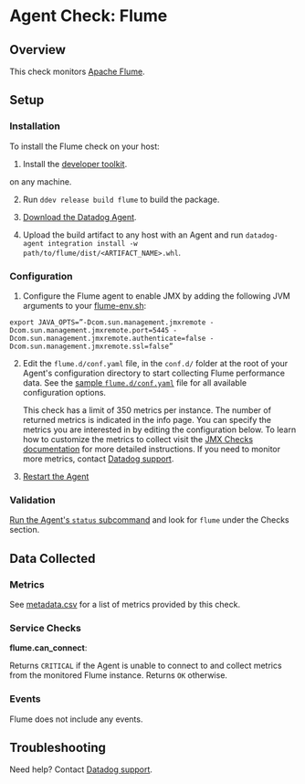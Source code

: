 # Agent Check: Flume

## Overview

This check monitors [Apache Flume][1].

## Setup

### Installation

To install the Flume check on your host:


1. Install the [developer toolkit][2].

 on any machine.

2. Run `ddev release build flume` to build the package.

3. [Download the Datadog Agent][3].

4. Upload the build artifact to any host with an Agent and
 run `datadog-agent integration install -w
 path/to/flume/dist/<ARTIFACT_NAME>.whl`.

### Configuration

1. Configure the Flume agent to enable JMX by adding the following JVM arguments to your [flume-env.sh][4]: 

```
export JAVA_OPTS=”-Dcom.sun.management.jmxremote -Dcom.sun.management.jmxremote.port=5445 -Dcom.sun.management.jmxremote.authenticate=false -Dcom.sun.management.jmxremote.ssl=false”

```

2. Edit the `flume.d/conf.yaml` file, in the `conf.d/` folder at the root of your
   Agent's configuration directory to start collecting Flume performance data.
   See the [sample `flume.d/conf.yaml`][5] file for all available configuration options.

   This check has a limit of 350 metrics per instance. The number of returned metrics is indicated in the info page.
   You can specify the metrics you are interested in by editing the configuration below.
   To learn how to customize the metrics to collect visit the [JMX Checks documentation][6] for more detailed instructions.
   If you need to monitor more metrics, contact [Datadog support][7].

3. [Restart the Agent][8]

### Validation

[Run the Agent's `status` subcommand][9] and look for `flume` under the Checks section.

## Data Collected

### Metrics

See [metadata.csv][10] for a list of metrics provided by this check.

### Service Checks

**flume.can_connect**:

Returns `CRITICAL` if the Agent is unable to connect to and collect metrics from the monitored Flume instance. Returns `OK` otherwise.

### Events

Flume does not include any events.

## Troubleshooting

Need help? Contact [Datadog support][7].


[1]: https://flume.apache.org/
[2]: https://docs.datadoghq.com/developers/integrations/new_check_howto/#developer-toolkit
[3]: https://app.datadoghq.com/account/settings#agent
[4]: https://flume.apache.org/FlumeUserGuide.html#jmx-reporting
[5]: https://github.com/DataDog/integrations-extras/blob/master/flume/datadog_checks/flume/data/conf.yaml.example
[6]: https://docs.datadoghq.com/integrations/java/
[7]: https://docs.datadoghq.com/help/
[8]: https://docs.datadoghq.com/agent/guide/agent-commands/#start-stop-and-restart-the-agent
[9]: https://docs.datadoghq.com/agent/guide/agent-commands/#agent-status-and-information
[10]: https://github.com/DataDog/integrations-extras/blob/master/flume/metadata.csv